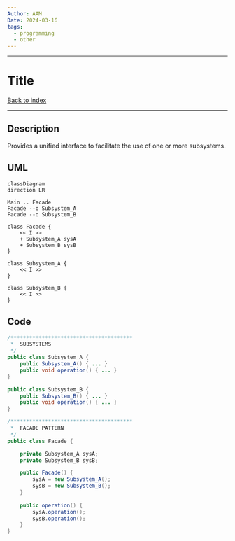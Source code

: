 ```yaml
---
Author: AAM
Date: 2024-03-16
tags:
  - programming
  - other
---
```

---
# Title

[Back to index](../PATTERNS.md)

---
## Description

Provides a unified interface to facilitate the use of one or more subsystems.

## UML

```mermaid
classDiagram
direction LR

Main .. Facade
Facade --o Subsystem_A
Facade --o Subsystem_B

class Facade {
	<< I >>
	+ Subsystem_A sysA
	+ Subsystem_B sysB
}

class Subsystem_A {
	<< I >>
}

class Subsystem_B {
	<< I >>
}
```
## Code

```java
/***************************************
 *  SUBSYSTEMS
 */
public class Subsystem_A { 
	public Subsystem_A() { ... }
	public void operation() { ... }
}

public class Subsystem_B { 
	public Subsystem_B() { ... }
	public void operation() { ... }
}

/***************************************
 *  FACADE PATTERN
 */
public class Facade {

	private Subsystem_A sysA;
	private Subsystem_B sysB;

	public Facade() {
		sysA = new Subsystem_A();
		sysB = new Subsystem_B();
	}
	
	public operation() {
		sysA.operation();
		sysB.operation();
	}
}
```